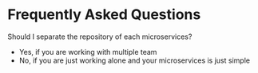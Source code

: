 # Frequently Asked Questions

Should I separate the repository of each microservices?
- Yes, if you are working with multiple team
- No, if you are just working alone and your microservices is just simple